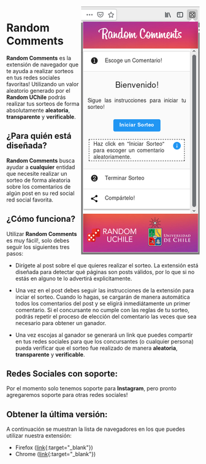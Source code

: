 
<img align="right" src="screenshots/welcome.png"/>

# Random Comments

**Random Comments** es la extensión de navegador que te ayuda a realizar sorteos en tus redes sociales favoritas! Utilizando un valor aleatorio generado por el **Random UChile** podrás realizar tus sorteos de forma absolutamente **aleatoria**, **transparente** y **verificable**.

## ¿Para quién está diseñada?
**Random Comments** busca ayudar a **cualquier** entidad que necesite realizar un sorteo de forma aleatoria sobre los comentarios de algún post en su red social red social favorita. 

## ¿Cómo funciona?

Utilizar **Random Comments** es muy fácil!, solo debes seguir los siguientes tres pasos:

* Dirígete al post sobre el que quieres realizar el sorteo. La extensión está diseñada para detectar qué páginas son posts válidos, por lo que si no estás en alguno te lo advertirá explicitamente. 

* Una vez en el post debes seguir las instrucciones de la extensión para inciar el sorteo. Cuando lo hagas, se cargarán de manera automática todos los comentarios del post y se eligirá inmediátamente un primer comentario. Si el concursante no cumple con las reglas de tu sorteo, podrás repetir el proceso de elección del comentario las veces que sea necesario para obtener un ganador. 

* Una vez escojas al ganador se generará un link que puedes compartir en tus redes sociales para que los concursantes (o cualquier persona) pueda verificar que el sorteo fue realizado de manera **aleatoria**, **transparente** y **verificable**.

## Redes Sociales con soporte:
Por el momento solo tenemos soporte para **Instagram**, pero pronto agregaremos soporte para otras redes sociales!

## Obtener la última versión:
A continuación se muestran la lista de navegadores en los que puedes utilizar nuestra extensión:
* Firefox ([link](https://addons.mozilla.org/en-US/firefox/addon/random-comments-uchile/ "Descargar extensión para Mozilla Firefox"){:target="_blank"})
* Chrome ([link](https://chrome.google.com/webstore/detail/random-comments/hdekiadgbjgdfelanobdgkpglladeajf){:target="_blank"})

